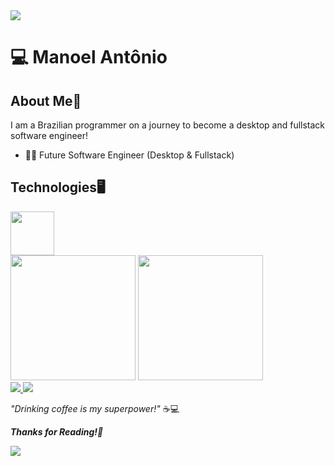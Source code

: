 <img src="https://capsule-render.vercel.app/api?type=waving&height=120&color=&color=3d72db&reversal=false&section=header">

# 💻 Manoel Antônio
## About Me📜
I am a Brazilian programmer on a journey to become a desktop and fullstack software engineer!
- 👨‍💻 Future Software Engineer (Desktop & Fullstack)



## Technologies🖥️
<img src="https://cdn.jsdelivr.net/gh/devicons/devicon@latest/icons/python/python-original-wordmark.svg" width=70px/>



<div align = "left">
<img height = "200em" src="https://github-readme-stats.vercel.app/api/top-langs/?username=OCOYE&show_icons=true&theme=github_dark_dimmed&count_private=true"/>
<img height = "200em" src="https://github-readme-stats.vercel.app/api?username=OCOYE&show_icons=true&show_icons=true&theme=github_dark_dimmed&count_private=true" />
</div>


<a href="mailto:manoelantonio3412@gmail.com">
  <img src="https://img.shields.io/badge/Gmail-D14836?style=for-the-badge&logo=gmail&logoColor=white" />
</a>
<a href="https://x.com/OcoyeGamer9824">
<img src="https://img.shields.io/badge/X-000000.svg?style=for-the-badge&logo=X&logoColor=white" />
<a/>
  
*"Drinking coffee is my superpower!"* ☕💻

***Thanks for Reading!🙏***

<img src="https://capsule-render.vercel.app/api?type=waving&height=120&color=&color=3d72db&reversal=false&section=footer">

